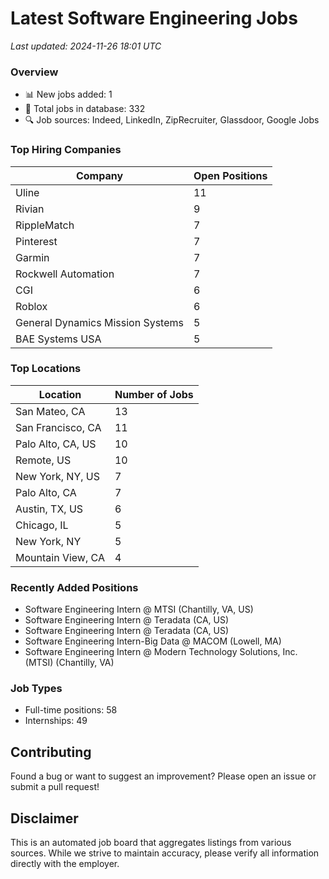 # Latest Software Engineering Jobs
*Last updated: 2024-11-26 18:01 UTC*

### Overview
- 📊 New jobs added: 1
- 💼 Total jobs in database: 332
- 🔍 Job sources: Indeed, LinkedIn, ZipRecruiter, Glassdoor, Google Jobs

### Top Hiring Companies
| Company | Open Positions |
|---------|---------------|
| Uline | 11 |
| Rivian | 9 |
| RippleMatch | 7 |
| Pinterest | 7 |
| Garmin | 7 |
| Rockwell Automation | 7 |
| CGI | 6 |
| Roblox | 6 |
| General Dynamics Mission Systems | 5 |
| BAE Systems USA | 5 |

### Top Locations
| Location | Number of Jobs |
|----------|---------------|
| San Mateo, CA | 13 |
| San Francisco, CA | 11 |
| Palo Alto, CA, US | 10 |
| Remote, US | 10 |
| New York, NY, US | 7 |
| Palo Alto, CA | 7 |
| Austin, TX, US | 6 |
| Chicago, IL | 5 |
| New York, NY | 5 |
| Mountain View, CA | 4 |

### Recently Added Positions
- Software Engineering Intern @ MTSI (Chantilly, VA, US)
- Software Engineering Intern @ Teradata (CA, US)
- Software Engineering Intern @ Teradata (CA, US)
- Software Engineering Intern-Big Data @ MACOM (Lowell, MA)
- Software Engineering Intern @ Modern Technology Solutions, Inc. (MTSI) (Chantilly, VA)

### Job Types
- Full-time positions: 58
- Internships: 49

## Contributing
Found a bug or want to suggest an improvement? Please open an issue or submit a pull request!

## Disclaimer
This is an automated job board that aggregates listings from various sources. While we strive to maintain accuracy, 
please verify all information directly with the employer.
